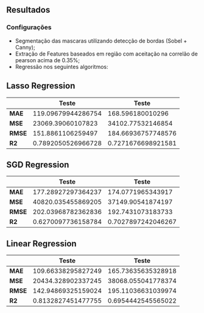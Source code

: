 ## Resultados
### Configurações
- Segmentação das mascaras utilizando detecção de bordas (Sobel + Canny);
- Extração de Features baseados em região com aceitação na correlão de pearson acima de 0.35%;
- Regressão nos seguintes algoritmos:

## Lasso Regression
|| **Teste**   |**Teste** |
| ------- | -------- | -------- |
|**MAE**      | 119.09679944286754| 168.596180010296|
|**MSE** | 23069.39060107823| 34102.77532146854|
|**RMSE** | 151.8861106259497| 184.66936757748576|
|**R2** | 0.7892050526966728 | 0.7271676698921581|
## SGD Regression
|| **Teste**   |**Teste** |
| ------- | -------- | -------- |
|**MAE**      | 177.28927297364237| 174.0771965343917|
|**MSE** | 40820.035455869205| 37149.90541874197|
|**RMSE** | 202.03968782362836| 192.7431073183733|
|**R2** | 0.6270097736158784 | 0.7027897242046267|
## Linear Regression
|| **Teste**   |**Teste** |
| ------- | -------- | -------- |
|**MAE**      | 109.66338295827249| 165.73635635328918|
|**MSE** | 20434.328902337245| 38068.055041778374|
|**RMSE** | 142.94869325159024| 195.11036631039974|
|**R2** | 0.8132827451477755 | 0.6954442545565022|
